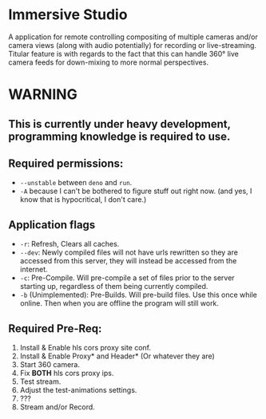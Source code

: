 # Immersive Studio
A application for remote controlling compositing of multiple cameras and/or camera views (along with audio potentially) for recording or live-streaming. Titular feature is with regards to the fact that this can handle 360° live camera feeds for down-mixing to more normal perspectives.

# WARNING
## This is currently under heavy development, programming knowledge is required to use.

## Required permissions:
* `--unstable` between `deno` and `run`.
* `-A` because I can't be bothered to figure stuff out right now. (and yes, I know that is hypocritical, I don't care.)

## Application flags
* `-r`: Refresh, Clears all caches.
* `--dev`: Newly compiled files will not have urls rewritten so they are accessed from this server, they will instead be accessed from the internet.
* `-c`: Pre-Compile. Will pre-compile a set of files prior to the server starting up, regardless of them being currently compiled.
* `-b` (Unimplemented): Pre-Builds. Will pre-build files. Use this once while online. Then when you are offline the program will still work.

## Required Pre-Req:
1. Install & Enable hls cors proxy site conf.
2. Install & Enable Proxy* and Header* (Or whatever they are)
3. Start 360 camera.
4. Fix **BOTH** hls cors proxy ips.
5. Test stream.
6. Adjust the test-animations settings.
7. ???
8. Stream and/or Record.